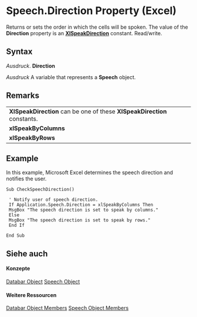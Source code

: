 
# Speech.Direction Property (Excel)

Returns or sets the order in which the cells will be spoken. The value of the  **Direction** property is an **[XlSpeakDirection](6e738db7-9722-21ee-5904-1289f9e3987b.md)** constant. Read/write.


## Syntax

 _Ausdruck_. **Direction**

 _Ausdruck_ A variable that represents a **Speech** object.


## Remarks




||
|:-----|
|**XlSpeakDirection** can be one of these **XlSpeakDirection** constants.|
|**xlSpeakByColumns**|
|**xlSpeakByRows**|

## Example

In this example, Microsoft Excel determines the speech direction and notifies the user.


```
Sub CheckSpeechDirection() 
 
 ' Notify user of speech direction. 
 If Application.Speech.Direction = xlSpeakByColumns Then 
 MsgBox "The speech direction is set to speak by columns." 
 Else 
 MsgBox "The speech direction is set to speak by rows." 
 End If 
 
End Sub
```


## Siehe auch


#### Konzepte


[Databar Object](2684e913-c278-e6be-ba9d-053b6ad58bae.md)
[Speech Object](1ddd61bc-989e-4766-423e-515ec5d1c23a.md)
#### Weitere Ressourcen


[Databar Object Members](http://msdn.microsoft.com/library/137f7e88-bb61-48a3-d2cb-76a8282cd62e%28Office.15%29.aspx)
[Speech Object Members](http://msdn.microsoft.com/library/5dcc198f-153f-0049-d870-bf162cbde9c7%28Office.15%29.aspx)
